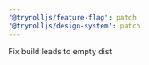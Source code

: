 ```yaml
---
'@tryrolljs/feature-flag': patch
'@tryrolljs/design-system': patch
---
```


Fix build leads to empty dist

